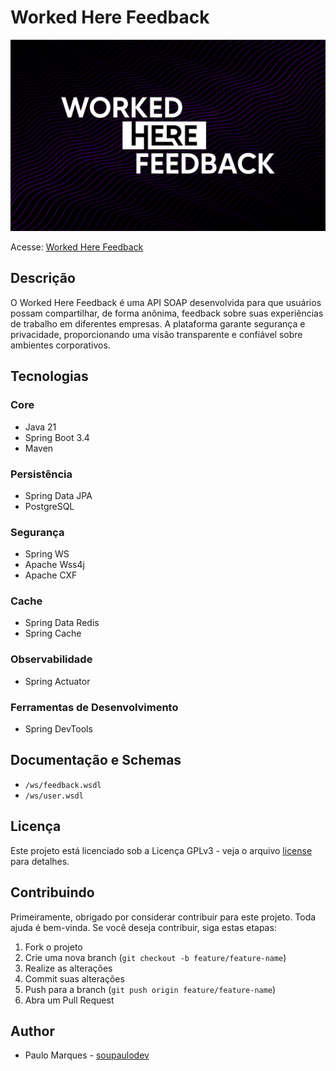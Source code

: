 # Worked Here Feedback

![Cover](./.github/cover.png)

Acesse: [Worked Here Feedback](https://github.com/soupaulodev/worked-here-feedback)

## Descrição

O Worked Here Feedback é uma API SOAP desenvolvida para que usuários possam compartilhar, de forma anônima, feedback
sobre suas experiências de trabalho em diferentes empresas. A plataforma garante segurança e privacidade, proporcionando
uma visão transparente e confiável sobre ambientes corporativos.

## Tecnologias

### Core

- Java 21
- Spring Boot 3.4
- Maven

### Persistência

- Spring Data JPA
- PostgreSQL

### Segurança

- Spring WS
- Apache Wss4j
- Apache CXF

### Cache

- Spring Data Redis
- Spring Cache

### Observabilidade

- Spring Actuator

### Ferramentas de Desenvolvimento

- Spring DevTools

## Documentação e Schemas

- `/ws/feedback.wsdl`
- `/ws/user.wsdl`

## Licença

Este projeto está licenciado sob a Licença GPLv3 - veja o
arquivo [license](https://github.com/soupaulodev/worked-here-feedback/blob/main/LICENSE) para detalhes.

## Contribuindo

Primeiramente, obrigado por considerar contribuir para este projeto. Toda ajuda é bem-vinda. Se você deseja contribuir,
siga estas etapas:

1. Fork o projeto
2. Crie uma nova branch (`git checkout -b feature/feature-name`)
3. Realize as alterações
4. Commit suas alterações
5. Push para a branch (`git push origin feature/feature-name`)
6. Abra um Pull Request

## Author
- Paulo Marques - [soupaulodev](https://soupaulodev.com.br)